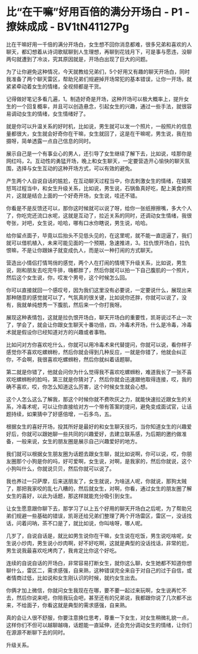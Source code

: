 # 比“在干嘛”好用百倍的满分开场白 - P1 - 撩妹成成 - BV1tN41127Pg

比在干嘛好用一千倍的满分开场白，女生想不回你消息都难，很多兄弟和喜欢的人聊天，都幻想着从诗词歌赋聊到人生理想，再聊到花钱月下，可是事与愿违，没聊两句就遭到了冷淡，究其原因就是，开场白出现了巨大的问题。

为了让你避免这种情况，今天就教给兄弟们，5个好用又有趣的聊天开场白，同时我准备了两个聊天雷区，帮助兄弟们规避掉开场常犯的基本错误，让你一开场，就紧紧牵动着女生的情绪，全视频都是干货。

记得做好笔记多看几遍，1。制造好奇是开场，这种开场可以极大概率上，提升女生的一个回复概率，并且可以创造悬念，引起女生的兴趣，通过一些手法，就很容易调动女生的情绪，女生情绪好了。

就是你可以升温关系的好时机，比如说，男生就可以发一个照片，一般照片的信息量都很大，女生就会好奇你在干嘛，女生就回了，这是在干嘛呢，男生说，我在拍摄呀，简单透露一点自己信息的同时。

展示自己是一个有事业心的男人，还引导了女生继续了解下去，比如说，哇那你是网红吗，2。互动性的勇猛开场，晚上和女生聊天，一定要营造开心愉快的聊天氛围，选择与女生互动的这种开场方式，可以有效的避免。

产生两个人自说自话的尴尬，在互动聊天过程当中，你去刺激女生的情绪，在嬉笑怒骂过程当中，和女生升级关系，比如说，男生说，石锅鱼真好吃，配上美食的照片，这就是结合上面的一个好奇开场，女生说，哇还不错。

你看是不是反馈还可以，那你这时候就可以说了呀，给你一张纸擦擦嘴，多大个人了，你吃完还流口水呢，这就是互动了，拉近关系的同时，还调动女生情绪，我很夸张，对吧，女生说，哈哈，哪有口水你瞎说，男生说，哈哈。

给你留点面子，毕竟以后抬头不见低头见的，在这里呢，就不能一直逗逼了，我们就可以借机植入，未来可能见面的一个预期，急速推进，3。拉仇恨开场白，拉仇恨嘛，不是让你跟妹子就变成仇人，而是以一种打闹的方式聊天。

营造出小情侣打情骂俏的感觉，两个人在打闹的情境下升级关系，比如说，男生说，刚和朋友去吃完牛排，嗨都胖了，然后你就可以拍一下自己腹肌的一个照片，然后这个女生说，你，哎发个男号，这个时候怎么回。

你可以直接就回一个感叹号，因为我们这里没有必要说，一定要说什么，展现出来那种随意的感觉就可以了，气氛真的很关键，比如说你还胖，你就可以说了，没有，我就单纯想秀一下腹肌，然后来一个你打我呀。

展现这种表情包，这就是拉仇恨开场白，聊天开场白的重要性，凯哥说过不止一次了，学会了，就会让你跟女生聊天十番功倍，四，冷毒术开场，什么是冷毒，冷毒术就是假设你已经知道对方的兴趣或者事物。

比如问对方你喜欢吃什么，你就可以用冷毒术来代替提问，你就可以说，看你样子感觉你不喜欢吃螺蛳粉，然后你就会得到几种反应，一就是你错了，他就会纠正你，不会啊，我很喜欢吃螺蛳粉，然后你就纠着话题聊。

第二就是你错了，他就会问你为什么觉得我不喜欢吃螺蛳粉，难道我长了一张不喜欢吃螺蛳粉的脸吗，第三就是你猜对了，然后你就会迅速跟他取得连接，哎，我的确不喜欢，哎，你怎么知道这么厉害，这个时候女生就会心想。

这个人怎么这么了解我，那这个时候你就不费吹灰之力，就能快速拉近跟女生的关系，冷毒术呢，可以让你直接给对方一个带有答案的提问，避免变成面试官，让话题持续，如果猜中了好感倍增，一石多鸟，五。

根据女生的喜好开场，投其所好是最好的和女生聊天技巧，当你知道女生的兴趣爱好后，你就可以跟她聊一些共同的兴趣爱好，去建立联系感，为后期的邀约做准备，一般来说，女生的朋友圈是展示自己兴趣爱好的地方。

我们就可以根据女生朋友圈为话题去跟女生聊，就比如说啊，你可以说，哎，你朋友圈那个小狗是你的吗，好可爱啊，女生说，对啊，是我家的，然后你就说，这个小狗叫什么，你就说贝贝，然后你就可以说了。

我也养过一只萨摩，后来送朋友了，女生就说，为啥送人呢，你就说，那狗太贼了，那把我家咬的乱七八糟的，然后就女生，对啊，你看，通过女生的朋友圈了解女生的喜好，以此为话题，那这样就能充分吸引到女生。

让女生愿意跟你聊下去，那学习了以上五个好用的聊天开场白之后呢，为了帮助兄弟们规避一些基础的错误，凯哥还给兄弟们整理了两个开场雷区，雷区一，没话找话，问着问呐，茶不口是了，就比如说，你叫啥呀，哪人呢。

几岁了，自说自话是，就比如男生说你在干嘛，女生说在吃饭，男生说吃啥呢，女生说小炒肉，男生说小炒肉啊，好不好吃啊，这就是典型的没话找话，非常的尬，男生说我最喜欢吃烤肉了，我肯定比你这个好吃。

连续的自说自话的开场白，非常容易打断女生，就你这么聊，女生她都不知道你想聊什么，雷区二，需求感强，自来熟，这种错误完全来自于对自己的过于自信，或者情商过低，比如说和女生刚认识的时候，就约女生出去。

你俩才加上微信，你就问女生我现在在哪，要不要一起过来玩啊，女生说再忙不去，然后你说来吧，你陪我玩会吧，甚至还有的兄弟说，我都跟你说了几次都不出来，不给面子，你看这就是典型的需求感强，自来熟。

真的会让人很不舒服，你要注意换位思考，尊重一下女生，对女生稍微礼貌一点，这样你们不但可以越聊越嗨，话题能一直延伸，还会充分调动女生的情绪，让你们在源源不断聊下去的同时。

升级关系。